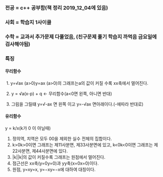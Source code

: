 ### 전공 = c++ 공부함(책 정리 2019_12_04에 있음)

### 사회 = 학습지 1사이클

### 수학 = 교과서 추가문제 다풀었음, (친구문제 풀기 학습지 까먹음 금요일에 검사해야됨)

### 특징 

#### 무리함수 

​	1. y=√ax (a>0)y=ax (a>0)의 그래프는a의 값이 커질 수록 xx축에서 멀어진다.

​	2. y =  √a(x-p) + q <- 무리함수(a<0면 왼쪽, 아니면 반대)

​	3. 그림을 그릴떄 y=√-ax 면 왼쪽 이고 y=-√ax 면아래이다.(-에따라 반대로)

#### 유리함수

y = k/x(k가 0 이 아닐때)

1. 정의역, 치역은 모두 00을 제외한 실수 전체의 집합이다.
2. k>0k>0이면 그래프는 제11사분면, 제33사분면에 있고, k<0k<0이면 그래프는 제22사분면, 제44사분면에 있다.
3. |k||k|의 값이 커질수록 그래프는 원점에서 멀어진다.
4. 점근선은 xx축(y=0y=0)과 yy축(x=0x=0)이다.
5. 원점, y=xy=x, y=−xy=−x에 대하여 대칭이다.

